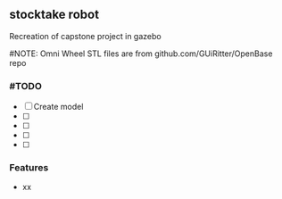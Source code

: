 ## stocktake robot
Recreation of capstone project in gazebo

\#NOTE: Omni Wheel STL files are from github.com/GUiRitter/OpenBase repo

### \#TODO
- [ ] Create model
- [ ]
- [ ]
- [ ]
- [ ]

### Features
- xx
